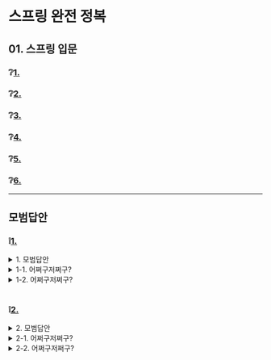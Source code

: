 # 스프링 완전 정복

## 01. 스프링 입문

### ❔[1. ](#❕1)
### ❔[2. ](#❕2)
### ❔[3. ](#)
### ❔[4. ](#)
### ❔[5. ](#)
### ❔[6. ](#)

---
## 모범답안

### ❕[1. ](#❔1)

<details> <summary>1. 모범답안</summary> <div markdown="1">  


  ```
  어쩌구저쩌구 입니다
  ```

  ##### 해설

    어쩌구저쩌구 입니다 

</div> </details>


<details> <summary>1-1. 어쩌구저쩌구?</summary> <div markdown="1">  


  ```
  어쩌구저쩌구 입니다
  ```

  ##### 해설

    어쩌구저쩌구 입니다

</div> </details>



<details> <summary>1-2. 어쩌구저쩌구?</summary> <div markdown="1">  


  ```
  ~~~
  ```

  ##### 해설

    어쩌구저쩌구

</div> </details>

<br>

### ❕[2. ](#❔2)

<details> <summary>2. 모범답안</summary> <div markdown="1">  


  ```
  어쩌구저쩌구 입니다
  ```

  ##### 해설

    어쩌구저쩌구 입니다 

</div> </details>


<details> <summary>2-1. 어쩌구저쩌구?</summary> <div markdown="1">  


  ```
  어쩌구저쩌구 입니다
  ```

  ##### 해설

    어쩌구저쩌구 입니다

</div> </details>



<details> <summary> 2-2. 어쩌구저쩌구?</summary> <div markdown="1">  


  ```
  ~~~
  ```

  ##### 해설

    어쩌구저쩌구

</div> </details>